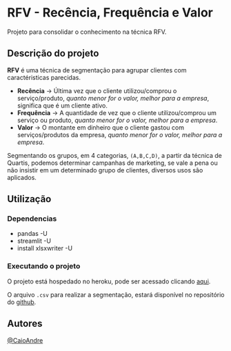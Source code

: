 # RFV - Recência, Frequência e Valor

Projeto para consolidar o conhecimento na técnica RFV.

## Descrição do projeto

<b>RFV</b> é uma técnica de segmentação para agrupar clientes com caractéristicas parecidas.
<ul>
<li><b>Recência</b> -> Última vez que o cliente utilizou/comprou o serviço/produto, <i>quanto menor for o valor, melhor para a empresa</i>, significa que é um cliente ativo.</li>
<li><b>Frequência</b> -> A quantidade de vez que o cliente utilizou/comprou um serviço ou produto, <i>quanto menor for o valor, melhor para a empresa</i>.</li>
<li><b>Valor</b> -> O montante em dinheiro que o cliente gastou com serviços/produtos da empresa, <i>quanto menor for o valor, melhor para a empresa</i>.</li>
</ul>
Segmentando os grupos, em 4 categorias, <code>(A,B,C,D)</code>, a partir da técnica de Quartis, podemos determinar campanhas de marketing, se vale a pena ou não insistir em um determinado grupo de clientes, diversos usos são aplicados.

## Utilização

### Dependencias

<ul>
	<li>pandas -U</li>
	<li>streamlit -U</li>
	<li>install xlsxwriter -U</li>
</ul>

### Executando o projeto

O projeto está hospedado no heroku, pode ser acessado clicando <a href="https://rfv-test.herokuapp.com/">aqui</a>.

O arquivo <code>.csv</code> para realizar a segmentação, estará disponível no repositório do <a href="https://github.com/caioandre182/RFV/tree/main/input">github</a>.


## Autores

[@CaioAndre](https://github.com/caioandre182)

